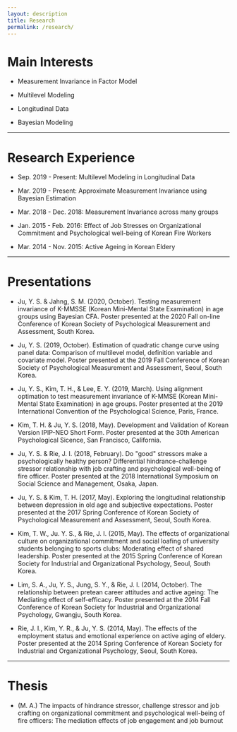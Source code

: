 ```yaml
---
layout: description
title: Research
permalink: /research/
---
```


# Main Interests

*  Measurement Invariance in Factor Model

*  Multilevel Modeling

* Longitudinal Data

* Bayesian Modeling

* * *

# Research Experience

* Sep. 2019 - Present: Multilevel Modeling in Longitudinal Data

* Mar. 2019 - Present: Approximate Measurement Invariance using Bayesian Estimation

* Mar. 2018 - Dec. 2018: Measurement Invariance across many groups

* Jan. 2015 - Feb. 2016: Effect of Job Stresses on Organizational Commitment and Psychological well-being of Korean Fire Workers

* Mar. 2014 - Nov. 2015: Active Ageing in Korean Eldery

* * *

# Presentations

* Ju, Y. S. & Jahng, S. M. (2020, October). Testing measurement invariance of K-MMSSE (Korean Mini-Mental State Examination) in age groups using Bayesian CFA. Poster presented at the 2020 Fall on-line Conference of Korean Society of Psychological Measurement and Assessment, South Korea.

* Ju, Y. S. (2019, October). Estimation of quadratic change curve using panel data: Comparison of multilevel model, definition variable and covariate model. Poster presented at the 2019 Fall Conference of Korean Society of Psychological Measurement and Assessment, Seoul, South Korea.

* Ju, Y. S., Kim, T. H., & Lee, E. Y. (2019, March). Using alignment optimation to test measurement invariance of K-MMSE (Korean Mini-Mental State Examination) in age groups. Poster presented at the 2019 International Convention of the Psychological Science, Paris, France.

* Kim, T. H. & Ju, Y. S. (2018, May). Development and Validation of Korean Version IPIP-NEO Short Form. Poster presented at the 30th American Psychological Sicence, San Francisco, California.

* Ju, Y. S. & Rie, J. I. (2018, February). Do "good" stressors make a psychologically healthy person? Differential hindrance-challenge stressor relationship with job crafting and psychological well-being of fire officer. Poster presented at the 2018 International Symposium on Social Science and Management, Osaka, Japan.

* Ju, Y. S. & Kim, T. H. (2017, May). Exploring the longitudinal relationship between depression in old age and subjective expectations. Poster presented at the 2017 Spring Conference of Korean Society of Psychological Measurement and Assessment, Seoul, South Korea.

* Kim, T. W., Ju. Y. S., & Rie, J. I. (2015, May). The effects of organizational culture on organizational commitment and social loafing of university students belonging to sports clubs: Moderating effect of shared leadership. Poster presented at the 2015 Spring Conference of Korean Society for Industrial and Organizational Psychology, Seoul, South Korea.

* Lim, S. A., Ju, Y. S., Jung, S. Y., & Rie, J. I. (2014, October). The relationship between pretean career attitudes and active ageing: The Mediating effect of self-efficacy. Poster presented at the 2014 Fall Conference of Korean Society for Industrial and Organizational Psychology, Gwangju, South Korea.

* Rie, J. I., Kim, Y. R., & Ju, Y. S. (2014, May). The effects of the employment status and emotional experience on active aging of eldery. Poster presented at the 2014 Spring Conference of Korean Society for Industrial and Organizational Psychology, Seoul, South Korea.

* * *

# Thesis

* (M. A.) The impacts of hindrance stressor, challenge stressor and job crafting on organizational commitment and psychological well-being of fire officers: The mediation effects of job engagement and job burnout

